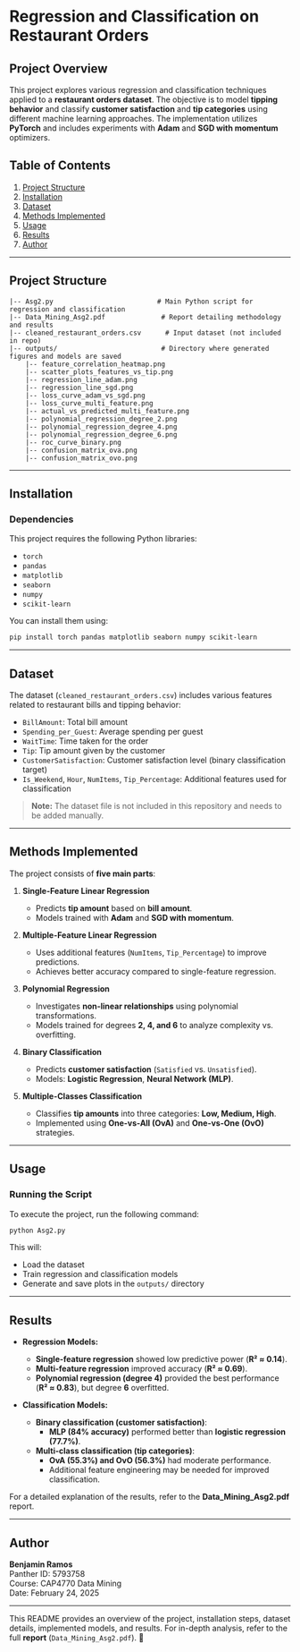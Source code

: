 # **Regression and Classification on Restaurant Orders**

## **Project Overview**
This project explores various regression and classification techniques applied to a **restaurant orders dataset**. The objective is to model **tipping behavior** and classify **customer satisfaction** and **tip categories** using different machine learning approaches. The implementation utilizes **PyTorch** and includes experiments with **Adam** and **SGD with momentum** optimizers.

## **Table of Contents**
1. [Project Structure](#project-structure)
2. [Installation](#installation)
3. [Dataset](#dataset)
4. [Methods Implemented](#methods-implemented)
5. [Usage](#usage)
6. [Results](#results)
7. [Author](#author)

---

## **Project Structure**
```
|-- Asg2.py                          # Main Python script for regression and classification
|-- Data_Mining_Asg2.pdf              # Report detailing methodology and results
|-- cleaned_restaurant_orders.csv      # Input dataset (not included in repo)
|-- outputs/                          # Directory where generated figures and models are saved
    |-- feature_correlation_heatmap.png
    |-- scatter_plots_features_vs_tip.png
    |-- regression_line_adam.png
    |-- regression_line_sgd.png
    |-- loss_curve_adam_vs_sgd.png
    |-- loss_curve_multi_feature.png
    |-- actual_vs_predicted_multi_feature.png
    |-- polynomial_regression_degree_2.png
    |-- polynomial_regression_degree_4.png
    |-- polynomial_regression_degree_6.png
    |-- roc_curve_binary.png
    |-- confusion_matrix_ova.png
    |-- confusion_matrix_ovo.png
```

---

## **Installation**
### **Dependencies**
This project requires the following Python libraries:
- `torch`
- `pandas`
- `matplotlib`
- `seaborn`
- `numpy`
- `scikit-learn`

You can install them using:
```bash
pip install torch pandas matplotlib seaborn numpy scikit-learn
```

---

## **Dataset**
The dataset (`cleaned_restaurant_orders.csv`) includes various features related to restaurant bills and tipping behavior:
- `BillAmount`: Total bill amount
- `Spending_per_Guest`: Average spending per guest
- `WaitTime`: Time taken for the order
- `Tip`: Tip amount given by the customer
- `CustomerSatisfaction`: Customer satisfaction level (binary classification target)
- `Is_Weekend`, `Hour`, `NumItems`, `Tip_Percentage`: Additional features used for classification

> **Note:** The dataset file is not included in this repository and needs to be added manually.

---

## **Methods Implemented**
The project consists of **five main parts**:

1. **Single-Feature Linear Regression**  
   - Predicts **tip amount** based on **bill amount**.
   - Models trained with **Adam** and **SGD with momentum**.

2. **Multiple-Feature Linear Regression**  
   - Uses additional features (`NumItems`, `Tip_Percentage`) to improve predictions.
   - Achieves better accuracy compared to single-feature regression.

3. **Polynomial Regression**  
   - Investigates **non-linear relationships** using polynomial transformations.
   - Models trained for degrees **2, 4, and 6** to analyze complexity vs. overfitting.

4. **Binary Classification**  
   - Predicts **customer satisfaction** (`Satisfied` vs. `Unsatisfied`).
   - Models: **Logistic Regression**, **Neural Network (MLP)**.

5. **Multiple-Classes Classification**  
   - Classifies **tip amounts** into three categories: **Low, Medium, High**.
   - Implemented using **One-vs-All (OvA)** and **One-vs-One (OvO)** strategies.

---

## **Usage**
### **Running the Script**
To execute the project, run the following command:
```bash
python Asg2.py
```
This will:
- Load the dataset
- Train regression and classification models
- Generate and save plots in the `outputs/` directory

---

## **Results**
- **Regression Models:**  
  - **Single-feature regression** showed low predictive power (**R² ≈ 0.14**).  
  - **Multi-feature regression** improved accuracy (**R² ≈ 0.69**).  
  - **Polynomial regression (degree 4)** provided the best performance (**R² ≈ 0.83**), but degree **6** overfitted.

- **Classification Models:**  
  - **Binary classification (customer satisfaction)**:  
    - **MLP (84% accuracy)** performed better than **logistic regression (77.7%)**.  
  - **Multi-class classification (tip categories)**:  
    - **OvA (55.3%) and OvO (56.3%)** had moderate performance.  
    - Additional feature engineering may be needed for improved classification.

For a detailed explanation of the results, refer to the **Data_Mining_Asg2.pdf** report.

---

## **Author**
**Benjamin Ramos**  
Panther ID: 5793758  
Course: CAP4770 Data Mining  
Date: February 24, 2025  

---

This README provides an overview of the project, installation steps, dataset details, implemented models, and results. For in-depth analysis, refer to the full **report** (`Data_Mining_Asg2.pdf`). 🚀
